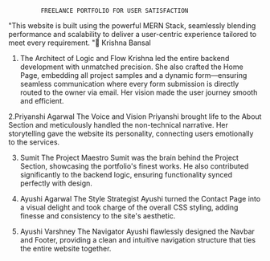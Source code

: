              FREELANCE PORTFOLIO FOR USER SATISFACTION
"This website is built using the powerful MERN Stack, seamlessly blending performance and scalability to deliver
a user-centric experience tailored to meet every requirement.
"🌟 Krishna Bansal
1. The Architect of Logic and Flow
Krishna led the entire backend development with unmatched precision. She also crafted the Home Page,
embedding all project samples and a dynamic form—ensuring seamless communication where every 
form submission is directly routed to the owner via email. 
Her vision made the user journey smooth and efficient.

2.Priyanshi Agarwal
The Voice and Vision
Priyanshi brought life to the About Section and meticulously handled the non-technical narrative. 
Her storytelling gave the website its personality,
connecting users emotionally to the services.

3.  Sumit
The Project Maestro
Sumit was the brain behind the Project Section, showcasing the portfolio's finest works.
 He also contributed significantly to the backend logic,
ensuring functionality synced perfectly with design.

4. Ayushi Agarwal
The Style Strategist
Ayushi turned the Contact Page into a visual delight and took charge of the overall CSS styling,
 adding finesse and consistency to the site's aesthetic.

5. Ayushi Varshney
The Navigator
Ayushi flawlessly designed the Navbar and Footer,
providing a clean and intuitive navigation structure that ties
the entire website together.




